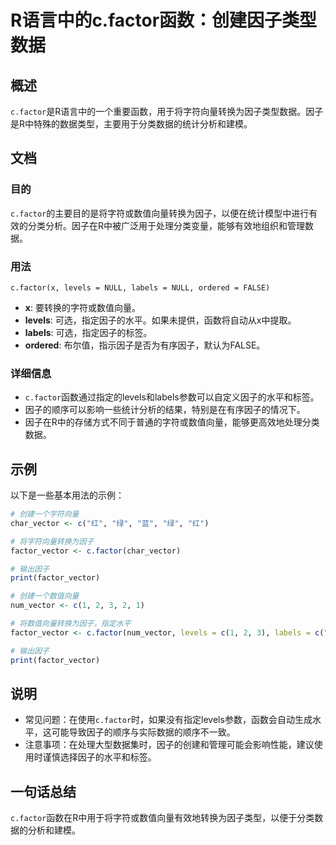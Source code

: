 <!--
Meta Description: # R语言中的c.factor函数：创建因子类型数据 ## 概述 `c.factor`是R语言中的一个重要函数，用于将字符向量转换为因子类型数据。因子是R中特殊的数据类型，主要用于分类数据的统计分析和建模。 ## 文档 ### 目的 `c.factor`的主要目的是将字符或数值向量转换为因子，以便在...
Meta Keywords: factor, factor_vector, levels, labels, null
-->

# R语言中的c.factor函数：创建因子类型数据

## 概述
`c.factor`是R语言中的一个重要函数，用于将字符向量转换为因子类型数据。因子是R中特殊的数据类型，主要用于分类数据的统计分析和建模。

## 文档
### 目的
`c.factor`的主要目的是将字符或数值向量转换为因子，以便在统计模型中进行有效的分类分析。因子在R中被广泛用于处理分类变量，能够有效地组织和管理数据。

### 用法
```
c.factor(x, levels = NULL, labels = NULL, ordered = FALSE)
```
- **x**: 要转换的字符或数值向量。
- **levels**: 可选，指定因子的水平。如果未提供，函数将自动从x中提取。
- **labels**: 可选，指定因子的标签。
- **ordered**: 布尔值，指示因子是否为有序因子，默认为FALSE。

### 详细信息
- `c.factor`函数通过指定的levels和labels参数可以自定义因子的水平和标签。
- 因子的顺序可以影响一些统计分析的结果，特别是在有序因子的情况下。
- 因子在R中的存储方式不同于普通的字符或数值向量，能够更高效地处理分类数据。

## 示例
以下是一些基本用法的示例：

```R
# 创建一个字符向量
char_vector <- c("红", "绿", "蓝", "绿", "红")

# 将字符向量转换为因子
factor_vector <- c.factor(char_vector)

# 输出因子
print(factor_vector)
```

```R
# 创建一个数值向量
num_vector <- c(1, 2, 3, 2, 1)

# 将数值向量转换为因子，指定水平
factor_vector <- c.factor(num_vector, levels = c(1, 2, 3), labels = c("一", "二", "三"))

# 输出因子
print(factor_vector)
```

## 说明
- 常见问题：在使用`c.factor`时，如果没有指定levels参数，函数会自动生成水平，这可能导致因子的顺序与实际数据的顺序不一致。
- 注意事项：在处理大型数据集时，因子的创建和管理可能会影响性能，建议使用时谨慎选择因子的水平和标签。

## 一句话总结
`c.factor`函数在R中用于将字符或数值向量有效地转换为因子类型，以便于分类数据的分析和建模。